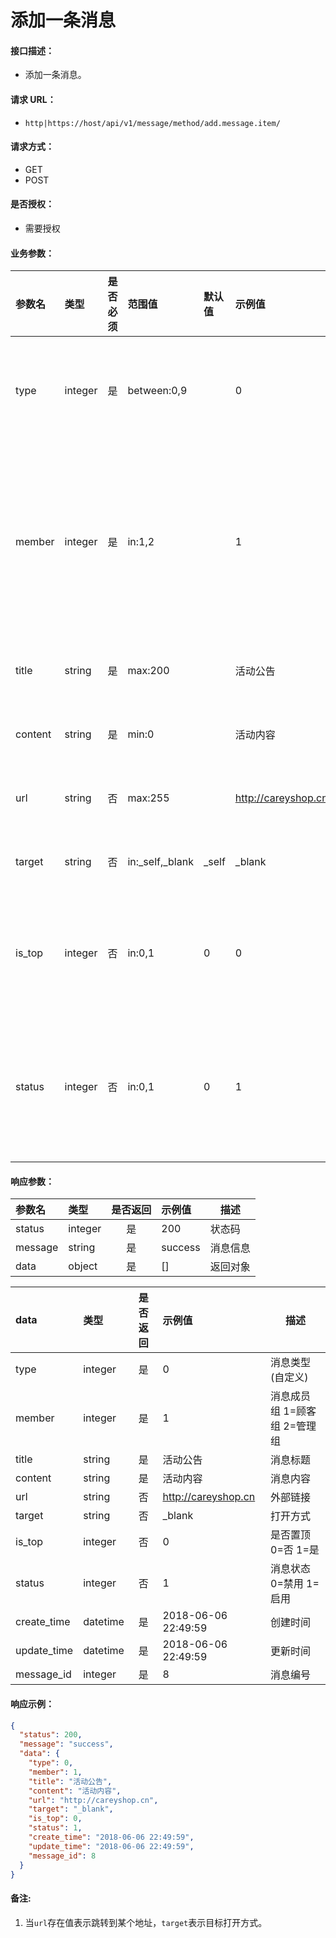 # 添加一条消息

#### 接口描述：
- 添加一条消息。

#### 请求 URL：
- `http|https://host/api/v1/message/method/add.message.item/`

#### 请求方式：
- GET
- POST

#### 是否授权：
- 需要授权

#### 业务参数：
|参数名|类型|是否必须|范围值|默认值|示例值|描述|
|:----|:---|:---:|:-----|:-----|:-----|-----|
|type |integer |是 |between:0,9 | |0 |消息类型(自定义) |
|member |integer |是 |in:1,2 | |1 |消息成员组 1=顾客组 2=管理组 |
|title |string |是 |max:200 | |活动公告 |消息标题 |
|content |string |是 |min:0 | |活动内容 |消息内容 |
|url |string |否 |max:255 | |http://careyshop.cn |外部链接 |
|target |string |否 |in:_self,_blank |_self |_blank |打开方式 |
|is_top |integer |否 |in:0,1 |0 |0 |是否置顶 0=否 1=是 |
|status |integer |否 |in:0,1 |0 |1 |消息状态 0=禁用 1=启用 |

#### 响应参数：
|参数名|类型|是否返回|示例值|描述|
|:-----|:-----|:---:|:-----|-----|
|status |integer |是 |200 |状态码 |
|message |string |是 |success |消息信息 |
|data |object |是 |[] |返回对象 |

|data|类型|是否返回|示例值|描述|
|:-----|:-----|:---:|:-----|-----|
|type |integer |是 |0 |消息类型(自定义) |
|member |integer |是 |1 |消息成员组 1=顾客组 2=管理组 |
|title |string |是 |活动公告 |消息标题 |
|content |string |是 |活动内容 |消息内容 |
|url |string |否 |http://careyshop.cn |外部链接 |
|target |string |否 |_blank |打开方式 |
|is_top |integer |否 |0 |是否置顶 0=否 1=是 |
|status |integer |否 |1 |消息状态 0=禁用 1=启用 |
|create_time |datetime |是 |2018-06-06 22:49:59 |创建时间 |
|update_time |datetime |是 |2018-06-06 22:49:59 |更新时间 |
|message_id |integer |是 |8 |消息编号 |

#### 响应示例：
```json
{
  "status": 200,
  "message": "success",
  "data": {
    "type": 0,
    "member": 1,
    "title": "活动公告",
    "content": "活动内容",
    "url": "http://careyshop.cn",
    "target": "_blank",
    "is_top": 0,
    "status": 1,
    "create_time": "2018-06-06 22:49:59",
    "update_time": "2018-06-06 22:49:59",
    "message_id": 8
  }
}
```

#### 备注:
1. 当`url`存在值表示跳转到某个地址，`target`表示目标打开方式。